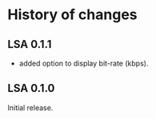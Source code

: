 # History of changes

## LSA 0.1.1

* added option to display bit-rate (kbps).

## LSA 0.1.0

Initial release.
